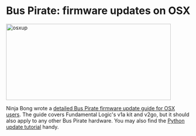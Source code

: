 <h1>Bus Pirate: firmware updates on OSX</h1>

<p><img src='http://wherelabs.files.wordpress.com/2009/10/osxup.png?w=450&#038;h=209' alt='osxup' height='209' width='450' title='osxup' /></p>
<p>Ninja Bong wrote a <a href='http://s9y.ereet.st/archives/185-Updating-Bus-Pirate-firmware-in-OS-X.html'>detailed Bus Pirate firmware update guide for OSX users</a>. The guide covers Fundamental Logic's v1a kit and v2go, but it should also apply to any other Bus Pirate hardware. You may also find the <a href='http://dangerousprototypes.com/2009/08/06/bus-pirate-firmware-upgrades-on-linux-osx/'>Python update tutorial</a> handy.</p>